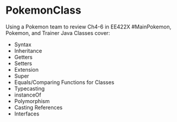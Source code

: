 # PokemonClass
Using a Pokemon team to review Ch4-6 in EE422X
#MainPokemon, Pokemon, and Trainer Java Classes cover: 
- Syntax 
- Inheritance 
- Getters 
- Setters 
- Extension 
- Super 
- Equals/Comparing Functions for Classes
- Typecasting 
- instanceOf 
- Polymorphism 
- Casting References 
- Interfaces 
